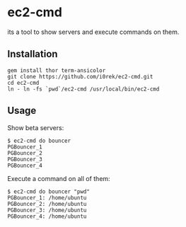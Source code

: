 # ec2-cmd

its a tool to show servers and execute commands on them.

## Installation

```
gem install thor term-ansicolor
git clone https://github.com/i0rek/ec2-cmd.git
cd ec2-cmd
ln - ln -fs `pwd`/ec2-cmd /usr/local/bin/ec2-cmd
```

## Usage

Show beta servers:

```
$ ec2-cmd do bouncer
PGBouncer_1
PGBouncer_2
PGBouncer_3
PGBouncer_4
```

Execute a command on all of them:

```
$ ec2-cmd do bouncer "pwd"
PGBouncer_1: /home/ubuntu
PGBouncer_2: /home/ubuntu
PGBouncer_3: /home/ubuntu
PGBouncer_4: /home/ubuntu
```
